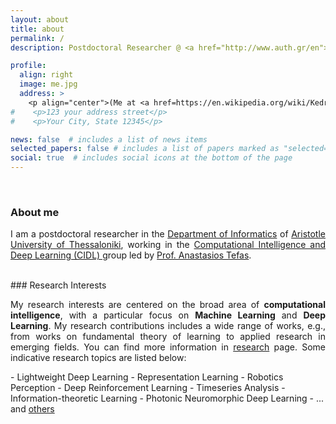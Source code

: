 ```yaml
---
layout: about
title: about
permalink: /
description: Postdoctoral Researcher @ <a href="http://www.auth.gr/en">Aristotle University of Thessaloniki, Greece</a> 

profile:
  align: right
  image: me.jpg
  address: >
    <p align="center">(Me at <a href=https://en.wikipedia.org/wiki/Kedrinos_Lofos>Seich Sou</a>)</p>
#    <p>123 your address street</p>
#    <p>Your City, State 12345</p>

news: false  # includes a list of news items
selected_papers: false # includes a list of papers marked as "selected={true}"
social: true  # includes social icons at the bottom of the page
---
```

<br/>

### About me

<p align="justify">I am a postdoctoral researcher in the <a href="http://www.csd.auth.gr/en">Department of Informatics</a> of <a href="http://www.auth.gr/en">Aristotle University of Thessaloniki</a>, working in the <a href="https://cidl.csd.auth.gr/">Computational Intelligence and Deep Learning (CIDL) </a> group led by <a href="https://cidl.csd.auth.gr/anastasios-tefas/">Prof. Anastasios Tefas</a>. </p>

<br/>
### Research Interests
<p align="justify">
My research interests are centered on the broad area of <b>computational intelligence</b>, with a particular focus on <b>Machine Learning</b> and <b>Deep Learning</b>. My research contributions includes a wide range of works, e.g., from works on fundamental theory of learning to applied research in emerging fields. You can find more information in <a href="research">research</a> page. Some indicative research topics are listed below:
</p>
- Lightweight Deep Learning
- Representation Learning
- Robotics Perception
- Deep Reinforcement Learning
- Timeseries Analysis
- Information-theoretic Learning
- Photonic Neuromorphic Deep Learning
- ... and <a href="research">others</a>


